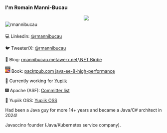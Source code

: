 ### I'm Romain Manni-Bucau

<img width="50%" align="right" src="https://github-readme-stats.vercel.app/api?username=rmannibucau&show_icons=true&theme=vue&hide_title=true&count_private=true" />
<img width="50%" style="margin:20px 0;" align="right" src="http://github-readme-streak-stats.herokuapp.com?user=rmannibucau" alt="rmannibucau" />

:computer: Linkedin: [@rmannibucau](https://www.linkedin.com/in/rmannibucau/)

:bird: Tweeter/X: [@rmannibucau](https://twitter.com/rmannibucau)

:pencil: Blog: [rmannibucau.metawerx.net](https://rmannibucau.metawerx.net/)/[.NET Birdie](https://dotnetbirdie.github.io)

<img src="book.png" width="16" height="20"> Book: [packtpub.com java-ee-8-high-performance](https://www.packtpub.com/product/java-ee-8-high-performance/9781788473064)

:construction_worker: Currently working for [Yupiik](http://www.yupiik.com/)

:fireworks: Apache (ASF): [Committer list](https://home.apache.org/committer-index.html#rmannibucau)

:sparkler: Yupiik OSS: [Yupiik OSS](https://www.yupiik.io/projects.html)

Had been a Java guy for more 14+ years and became a Java/C# architect in 2024!

Javaccino founder (Java/Kubernetes service company).
